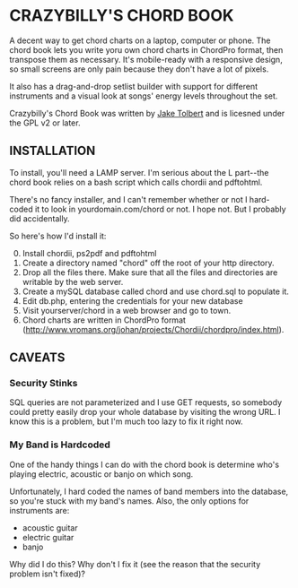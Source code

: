 # CRAZYBILLY'S CHORD BOOK

A decent way to get chord charts on a laptop, computer or phone. The chord book lets you write yoru own chord charts in ChordPro format, then transpose them as necessary. It's mobile-ready with a responsive design, so small screens are only pain because they don't have a lot of pixels.

It also has a drag-and-drop setlist builder with support for different instruments and a visual look at songs' energy levels throughout the set. 

Crazybilly's Chord Book was written by [Jake Tolbert](http://jaket.zapto.org/blog) and is licesned under the GPL v2 or later.

## INSTALLATION

To install, you'll need a LAMP server. I'm serious about the L part--the chord book relies on a bash script which calls chordii and pdftohtml.

There's no fancy installer, and I can't remember whether or not I hard-coded it to look in yourdomain.com/chord or not. I hope not. But I probably did accidentally.

So here's how I'd install it:

0. Install chordii, ps2pdf and pdftohtml 
1. Create a directory named "chord" off the root of your http directory.
2. Drop all the files there. Make sure that all the files and directories are writable by the web server.
3. Create a mySQL database called chord and use chord.sql to populate it.
4. Edit db.php, entering the credentials for your new database
5. Visit yourserver/chord in a web browser and go to town.
6. Chord charts are written in ChordPro format (http://www.vromans.org/johan/projects/Chordii/chordpro/index.html).


## CAVEATS

### Security Stinks
SQL queries are not parameterized and I use GET requests, so somebody could pretty easily drop your whole database by visiting the wrong URL. I know this is a problem, but I'm much too lazy to fix it right now. 

### My Band is Hardcoded 
One of the handy things I can do with the chord book is determine who's playing electric, acoustic or banjo on which song. 

Unfortunately, I hard coded the names of band members into the database, so you're stuck with my band's names. Also, the only options for instruments are:

* acoustic guitar
* electric guitar
* banjo

Why did I do this? Why don't I fix it (see the reason that the security problem isn't fixed)?

